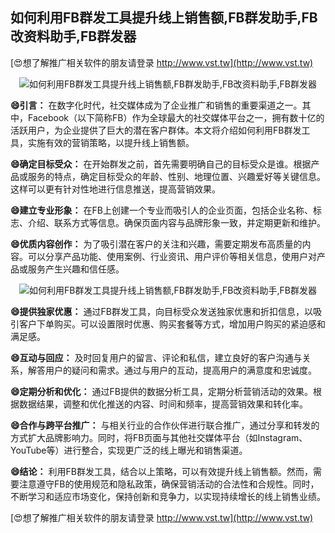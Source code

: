 ## **如何利用FB群发工具提升线上销售额,FB群发助手,FB改资料助手,FB群发器**

[😍想了解推广相关软件的朋友请登录 http://www.vst.tw](http://www.vst.tw)

 <center><img src="https://vst.tw/MP4/tuiguang/png/6.png" alt="如何利用FB群发工具提升线上销售额,FB群发助手,FB改资料助手,FB群发器"></center>

**😄引言：**
在数字化时代，社交媒体成为了企业推广和销售的重要渠道之一。其中，Facebook（以下简称FB）作为全球最大的社交媒体平台之一，拥有数十亿的活跃用户，为企业提供了巨大的潜在客户群体。本文将介绍如何利用FB群发工具，实施有效的营销策略，以提升线上销售额。

**😄确定目标受众：**
在开始群发之前，首先需要明确自己的目标受众是谁。根据产品或服务的特点，确定目标受众的年龄、性别、地理位置、兴趣爱好等关键信息。这样可以更有针对性地进行信息推送，提高营销效果。

**😄建立专业形象：**
在FB上创建一个专业而吸引人的企业页面，包括企业名称、标志、介绍、联系方式等信息。确保页面内容与品牌形象一致，并定期更新和维护。

**😄优质内容创作：**
为了吸引潜在客户的关注和兴趣，需要定期发布高质量的内容。可以分享产品功能、使用案例、行业资讯、用户评价等相关信息，使用户对产品或服务产生兴趣和信任感。

 <center><img src="https://vst.tw/MP4/tuiguang/png/4.png" alt="如何利用FB群发工具提升线上销售额,FB群发助手,FB改资料助手,FB群发器"></center>

**😄提供独家优惠：**
通过FB群发工具，向目标受众发送独家优惠和折扣信息，以吸引客户下单购买。可以设置限时优惠、购买套餐等方式，增加用户购买的紧迫感和满足感。

**😄互动与回应：**
及时回复用户的留言、评论和私信，建立良好的客户沟通与关系，解答用户的疑问和需求。通过与用户的互动，提高用户的满意度和忠诚度。

**😄定期分析和优化：**
通过FB提供的数据分析工具，定期分析营销活动的效果。根据数据结果，调整和优化推送的内容、时间和频率，提高营销效果和转化率。

**😄合作与跨平台推广：**
与相关行业的合作伙伴进行联合推广，通过分享和转发的方式扩大品牌影响力。同时，将FB页面与其他社交媒体平台（如Instagram、YouTube等）进行整合，实现更广泛的线上曝光和销售渠道。

**😄结论：**
利用FB群发工具，结合以上策略，可以有效提升线上销售额。然而，需要注意遵守FB的使用规范和隐私政策，确保营销活动的合法性和合规性。同时，不断学习和适应市场变化，保持创新和竞争力，以实现持续增长的线上销售业绩。

[😍想了解推广相关软件的朋友请登录 http://www.vst.tw](http://www.vst.tw)



